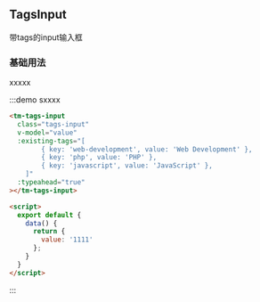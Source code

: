 ## TagsInput

 带tags的input输入框

### 基础用法

xxxxx

:::demo sxxxx
```html
<tm-tags-input
  class="tags-input"
  v-model="value"
  :existing-tags="[
        { key: 'web-development', value: 'Web Development' },
        { key: 'php', value: 'PHP' },
        { key: 'javascript', value: 'JavaScript' },
    ]"
  :typeahead="true"
></tm-tags-input>

<script>
  export default {
    data() {
      return {
        value: '1111'
      };
    }
  }
</script>
```
:::
